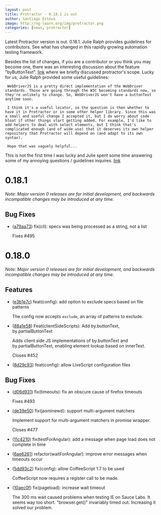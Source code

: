 ```yaml
---
layout: post
title: Protractor - 0.18.1 is out
author: Santiago Esteva
image: http://ng-learn.org/img/protractor.png
categories: [news, protractor]
---
```


Latest Protractor version is out. 0.18.1. Julie Ralph provides guidelines for contributors.
See what has changed in this rapidly growing automation testing framework.

Besides the list of changes, if you are a contributor or you think you may become one, there was an interesting discussion about the feature "byButtonText".
[link](https://github.com/angular/protractor/issues/452) where we briefly discussed protractor's scope. Lucky for us,
Julie Ralph provided some useful guidelines:

     WebDriverJS is a pretty direct implementation of the WebDriver standards. Those are going through the W3C becoming standards now, so they're unlikely to change. So, WebDriverJS won't have a buttonText anytime soon.

     I think it's a useful locator, so the question is then whether to have it in Protractor or in some other helper library. Since this was a small and useful change I accepted it, but I do worry about code bloat if other things start getting added. For example, I'd like to add helpers to deal with select elements, but I think that's complicated enough (and of wide use) that it deserves its own helper repository that Protractor will depend on (and adapt to its own syntax).

     Hope that was vaguely helpful...


This is not the first time I was lucky and Julie spent some time answering some of my annoying questions / guidelines inquires.
[link](https://github.com/angular/protractor/issues/405)


# 0.18.1
_Note: Major version 0 releases are for initial development, and backwards incompatible changes may be introduced at any time._

## Bug Fixes

- ([a79aa73](https://github.com/angular/protractor/commit/a79aa73df5df598ccad695af882d23ddaac2c2d9))
  fix(cli): specs was being processed as a string, not a list

  Fixes #495

# 0.18.0
_Note: Major version 0 releases are for initial development, and backwards incompatible changes may be introduced at any time._

## Features

- ([e3b1e7c](https://github.com/angular/protractor/commit/e3b1e7cec7af35f2e245ca64e4f94227ecaa1c57))
  feat(config): add option to exclude specs based on file patterns

  The config now accepts `exclude`, an array of patterns to exclude.

- ([88a1e58](https://github.com/angular/protractor/commit/88a1e587a40f0e6d978b20fe55160a18e2855493))
  Feat(clientSideScripts): Add by.buttonText, by.partialButtonText

  Adds client side JS implementations of by.buttonText and by.partialButtonText, enabling element
  lookup based on innerText.

  Closes #452

- ([8d29c93](https://github.com/angular/protractor/commit/8d29c939766f044d910401e60834769cf8e5e44b))
  feat(config): allow LiveScript configuration files

## Bug Fixes

- ([d06d931](https://github.com/angular/protractor/commit/d06d931e1cb2c2bd38c2c50965a6f78690bdc336))
  fix(timeouts): fix an obscure cause of firefox timeouts

  Fixes #493

- ([de39e50](https://github.com/angular/protractor/commit/de39e5077d09daaeb885767e968a5cef78c9cac7))
  fix(jasminewd): support multi-argument matchers

  Implement support for multi-argument matchers in promise wrapper.

  Closes #477

- ([11c4210](https://github.com/angular/protractor/commit/11c4210fe740771707d5421a4940bdce43d3d33e))
  fix(testForAngular): add a message when page load does not complete in time

- ([6ae6261](https://github.com/angular/protractor/commit/6ae626158ee0610b70501af5d57ad4ff379c5ead))
  refactor(waitForAngular): improve error messages when timeouts occur

- ([5dd93c2](https://github.com/angular/protractor/commit/5dd93c2397a401011e16271f6472c72037c871b6))
  fix(config): allow CoffeeScript 1.7 to be used

  CoffeeScript now requires a register call to be made.

- ([10aec0f](https://github.com/angular/protractor/commit/10aec0ff212987bfdb9ab4011e6cb2f9c646fca2))
  fix(pageload): increase wait timeout

  The 300 ms wait caused problems when testing IE on Sauce Labs. It seems way too short.
  "browser.get()" invariably timed out. Increasing it solved our problem.